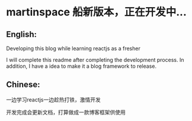 # martinspace 船新版本，正在开发中...

## English:
Developing this blog while learning reactjs as a fresher 

I will complete this readme after completing the development process. In addition, I have a idea to make it a blog framework to release.
## Chinese:
一边学习reactjs一边趁热打铁，激情开发

开发完成会更新文档，打算做成一款博客框架供使用
